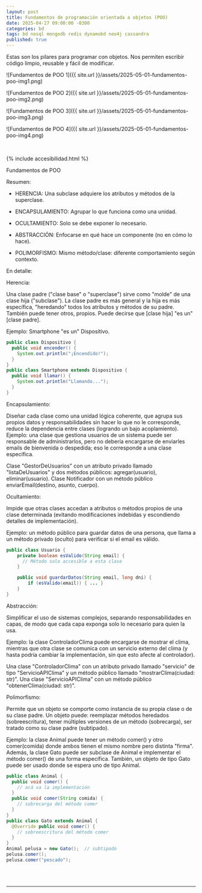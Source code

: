 ```yaml
---
layout: post
title: Fundamentos de programación orientada a objetos (POO)
date: 2025-04-27 09:00:00 -0300
categories: bd
tags: bd nosql mongodb redis dynamobd neo4j cassandra
published: true
---
```


Estas son los pilares para programar con objetos. Nos permiten escribir código limpio, reusable y fácil de modificar.

![Fundamentos de POO 1]({{ site.url }}/assets/2025-05-01-fundamentos-poo-img1.png)

![Fundamentos de POO 2]({{ site.url }}/assets/2025-05-01-fundamentos-poo-img2.png)

![Fundamentos de POO 3]({{ site.url }}/assets/2025-05-01-fundamentos-poo-img3.png)

![Fundamentos de POO 4]({{ site.url }}/assets/2025-05-01-fundamentos-poo-img4.png)



&nbsp;

{% include accesibilidad.html %}

Fundamentos de POO

Resumen:

- HERENCIA: Una subclase adquiere los atributos y métodos de la superclase.

- ENCAPSULAMIENTO: Agrupar lo que funciona como una unidad.

- OCULTAMIENTO: Solo se debe exponer lo necesario.

- ABSTRACCIÓN: Enfocarse en qué hace un componente (no en cómo lo hace).

- POLIMORFISMO: Mismo método/clase: diferente comportamiento según contexto.

En detalle:

Herencia:

Una clase padre ("clase base" o "superclase") sirve como "molde" de una clase hija ("subclase"). La clase padre es más general y la hija es más específica, "heredando" todos los atributos y métodos de su padre. También puede tener otros, propios. Puede decirse que [clase hija] "es un" [clase padre]. 

Ejemplo: Smartphone "es un" Dispositivo.

```java
public class Dispositivo {
  public void encender() {
    System.out.println("¡Encendido!");
  }
}
public class Smartphone extends Dispositivo {
  public void llamar() {
    System.out.println("Llamando...");
  }
}
```

Encapsulamiento:

Diseñar cada clase como una unidad lógica coherente, que agrupa sus propios datos y responsabilidades sin hacer lo que no le corresponde, reduce la dependencia entre clases (logrando un bajo acoplamiento). 
Ejemplo: una clase que gestiona usuarios de un sistema puede ser responsable de administrarlos, pero no debería encargarse de enviarles emails de bienvenida o despedida; eso le corresponde a una clase específica.

Clase "GestorDeUsuarios" con un atributo privado llamado "listaDeUsuarios" y dos métodos públicos: agregar(usuario), eliminar(usuario). Clase Notificador con un método público enviarEmail(destino, asunto, cuerpo).

Ocultamiento:

Impide que otras clases accedan a atributos o métodos propios de una clase determinada (evitando modificaciones indebidas y escondiendo detalles de implementación). 

Ejemplo: un método público para guardar datos de una persona, que llama a un método privado (oculto) para verificar si el email es válido.

```java
public class Usuario {  
    private boolean esValido(String email) {
      // Método solo accesible a esta clase
    } 

    public void guardarDatos(String email, long dni) {  
        if (esValido(email)) { ... }
    }  
}  
```

Abstracción:

Simplificar el uso de sistemas complejos, separando responsabilidades en capas, de modo que cada capa exponga solo lo necesario para quien la usa. 

Ejemplo: la clase ControladorClima puede encargarse de mostrar el clima, mientras que otra clase se comunica con un servicio externo del clima (y hasta podría cambiar la implementación, sin que esto afecte al controlador).

Una clase "ControladorClima" con un atributo privado llamado "servicio" de tipo "ServicioAPIClima" y un método público llamado "mostrarClima(ciudad: str)". Una clase "ServicioAPIClima" con un método público "obtenerClima(ciudad: str)".

Polimorfismo:

Permite que un objeto se comporte como instancia de su propia clase o de su clase padre. Un objeto puede: reemplazar métodos heredados (sobreescritura), tener múltiples versiones de un método (sobrecarga), ser tratado como su clase padre (subtipado).

Ejemplo: la clase Animal puede tener un método comer() y otro comer(comida) donde ambos tienen el mismo nombre pero distinta "firma". Además, la clase Gato puede ser subclase de Animal e implementar el método comer() de una forma específica. También, un objeto de tipo Gato puede ser usado donde se espera uno de tipo Animal.

```java
public class Animal {
  public void comer() {
    // acá va la implementación
  }
  public void comer(String comida) {
    // sobrecarga del método comer
  }
}
public class Gato extends Animal {
  @Override public void comer() {
    // sobreescritura del método comer
  }
}
Animal pelusa = new Gato();  // subtipado
pelusa.comer();
pelusa.comer("pescado");
```


</div></details>
<br />&nbsp;
<hr />

